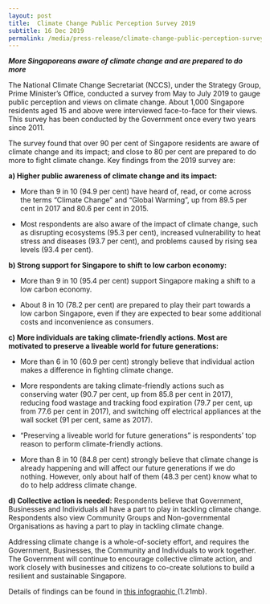 ```yaml
---
layout: post
title:  Climate Change Public Perception Survey 2019
subtitle: 16 Dec 2019
permalink: /media/press-release/climate-change-public-perception-survey-2019
---
```



***More Singaporeans aware of climate change and are prepared to do more***

The National Climate Change Secretariat (NCCS), under the Strategy Group, Prime Minister’s Office, conducted a survey from May to July 2019 to gauge public perception and views on climate change. About 1,000 Singapore residents aged 15 and above were interviewed face-to-face for their views. This survey has been conducted by the Government once every two years since 2011.

The survey found that over 90 per cent of Singapore residents are aware of climate change and its impact; and close to 80 per cent are prepared to do more to fight climate change. Key findings from the 2019 survey are:

**a) Higher public awareness of climate change and its impact:**

* More than 9 in 10 (94.9 per cent) have heard of, read, or come across the terms “Climate Change” and “Global Warming”, up from 89.5 per cent  in 2017 and 80.6 per cent  in 2015.

* Most respondents are also aware of the impact of climate change, such as disrupting ecosystems (95.3 per cent), increased vulnerability to heat stress and diseases (93.7 per cent), and problems caused by rising sea levels (93.4 per cent).

**b) Strong support for Singapore to shift to low carbon economy:**

* More than 9 in 10 (95.4 per cent) support Singapore making a shift to a low carbon economy. 

* About 8 in 10 (78.2 per cent) are prepared to play their part towards a low carbon Singapore, even if they are expected to bear some additional costs and inconvenience as consumers.

**c)  More individuals are taking climate-friendly actions. Most are motivated to preserve a liveable world for future generations:**

* More than 6 in 10 (60.9 per cent) strongly believe that individual action makes a difference in fighting climate change. 

* More respondents are taking climate-friendly actions such as conserving water (90.7 per cent, up from 85.8 per cent in 2017), reducing food wastage and tracking food expiration (79.7 per cent, up from 77.6 per cent in 2017), and switching off electrical appliances at the wall socket (91 per cent, same as 2017).

* “Preserving a liveable world for future generations” is respondents’ top reason to perform climate-friendly actions.

* More than 8 in 10 (84.8 per cent) strongly believe that climate change is already happening and will affect our future generations if we do nothing. However, only about half of them (48.3 per cent) know what to do to help address climate change.

**d) Collective action is needed:** Respondents believe that Government, Businesses and Individuals all have a part to play in tackling climate change. Respondents also view Community Groups and Non-governmental Organisations as having a part to play in tackling climate change.

Addressing climate change is a whole-of-society effort, and requires the Government, Businesses, the Community and Individuals to work together. The Government will continue to encourage collective climate action, and work closely with businesses and citizens to co-create solutions to build a resilient and sustainable Singapore.

Details of findings can be found in [<a href="/files/docs/default-source/publications/pps-infographic-final.pdf" target="_blank">this infographic </a>](/files/docs/default-source/publications/pps-infographic-final.pdf)(1.21mb). 

